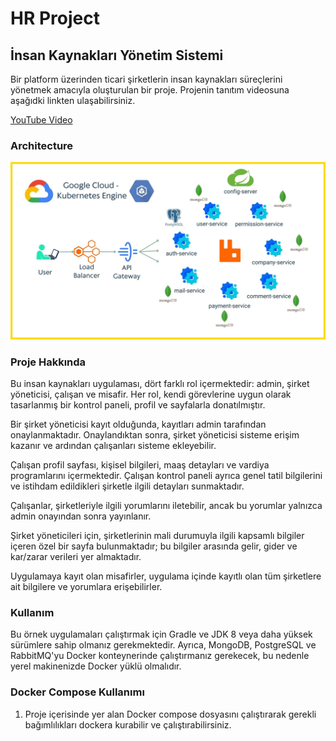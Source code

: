 # HR Project

## İnsan Kaynakları Yönetim Sistemi

Bir platform üzerinden ticari şirketlerin insan kaynakları süreçlerini yönetmek amacıyla oluşturulan bir proje.
Projenin tanıtım videosuna aşağıdki linkten ulaşabilirsiniz.

[YouTube Video](https://www.youtube.com/watch?v=tM-Fa5lB-zc&ab_channel=%C3%9CnalGaniBerk)

### Architecture

<img src="https://github.com/onurbass/HR-Project_Full-Stack/blob/main/HR-Project-Spring/src/main/resources/images/cloud-architecture.jpg?rav=true" alt="Icon" >

### Proje Hakkında

Bu insan kaynakları uygulaması, dört farklı rol içermektedir: admin, şirket yöneticisi, çalışan ve misafir. Her rol, kendi görevlerine uygun olarak tasarlanmış bir kontrol paneli, profil ve sayfalarla donatılmıştır.

Bir şirket yöneticisi kayıt olduğunda, kayıtları admin tarafından onaylanmaktadır. Onaylandıktan sonra, şirket yöneticisi sisteme erişim kazanır ve ardından çalışanları sisteme ekleyebilir.

Çalışan profil sayfası, kişisel bilgileri, maaş detayları ve vardiya programlarını içermektedir. Çalışan kontrol paneli ayrıca genel tatil bilgilerini ve istihdam edildikleri şirketle ilgili detayları sunmaktadır.

Çalışanlar, şirketleriyle ilgili yorumlarını iletebilir, ancak bu yorumlar yalnızca admin onayından sonra yayınlanır.

Şirket yöneticileri için, şirketlerinin mali durumuyla ilgili kapsamlı bilgiler içeren özel bir sayfa bulunmaktadır; bu bilgiler arasında gelir, gider ve kar/zarar verileri yer almaktadır.

Uygulamaya kayıt olan misafirler, uygulama içinde kayıtlı olan tüm şirketlere ait bilgilere ve yorumlara erişebilirler.

### Kullanım

Bu örnek uygulamaları çalıştırmak için Gradle ve JDK 8 veya daha yüksek sürümlere sahip olmanız gerekmektedir. Ayrıca, MongoDB, PostgreSQL ve RabbitMQ'yu Docker konteynerinde çalıştırmanız gerekecek, bu nedenle yerel makinenizde Docker yüklü olmalıdır.

### Docker Compose Kullanımı

1. Proje içerisinde yer alan Docker compose dosyasını çalıştırarak gerekli bağımlılıkları dockera kurabilir ve çalıştırabilirsiniz.
